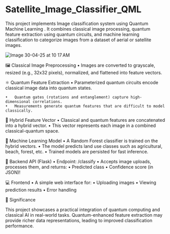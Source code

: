 # Satellite_Image_Classifier_QML

This project implements Image classification system using Quantum Machine Learning . It combines classical image processing, quantum feature extraction using quantum circuits, and machine learning classification to categorize images from a dataset of aerial or satellite images.

![Image 30-04-25 at 10 17 AM](https://github.com/user-attachments/assets/69a2848c-83c8-4eb3-8978-8eb99946f6ce)

🖼️ Classical Image Preprocessing
	•	Images are converted to grayscale, resized (e.g., 32x32 pixels), normalized, and flattened into feature vectors.

⚛️ Quantum Feature Extraction
	•	Parameterized quantum circuits encode classical image data into quantum states.

	•	Quantum gates (rotations and entanglement) capture high-dimensional correlations.
	•	Measurements generate quantum features that are difficult to model classically.

🔗 Hybrid Feature Vector
	•	Classical and quantum features are concatenated into a hybrid vector.
	•	This vector represents each image in a combined classical-quantum space.

🌲 Machine Learning Model
	•	A Random Forest classifier is trained on the hybrid vectors.
	•	The model predicts land use classes such as agricultural, beach, forest, etc.
	•	Trained models are persisted for fast inference.

🧪 Backend API (Flask)
	•	Endpoint: /classify
	•	Accepts image uploads, processes them, and returns:
	•	Predicted class
	•	Confidence score (in JSON)!


💻 Frontend
	•	A simple web interface for:
	•	Uploading images
	•	Viewing prediction results
	•	Error handling

🚀 Significance

This project showcases a practical integration of quantum computing and classical AI in real-world tasks. Quantum-enhanced feature extraction may provide richer data representations, leading to improved classification performance.
